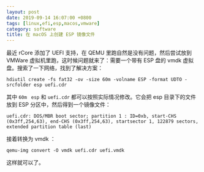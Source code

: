 ```yaml
---
layout: post
date: 2019-09-14 16:07:00 +0800
tags: [linux,efi,esp,macos,vmware]
category: software
title: 在 macOS 上创建 ESP 镜像文件
---
```


最近 rCore 添加了 UEFI 支持，在 QEMU 里跑自然是没有问题，然后尝试放到 VMWare 虚拟机里跑，这时候问题就来了：需要一个带有 ESP 盘的 vmdk 虚拟盘。搜索了一下网络，找到了解决方案：

```shell
hdiutil create -fs fat32 -ov -size 60m -volname ESP -format UDTO -srcfolder esp uefi.cdr
```

其中 `60m ` `esp` 和 `uefi.cdr` 都可以按照实际情况修改。它会把 esp 目录下的文件放到 ESP 分区中，然后得到一个镜像文件：

```
uefi.cdr: DOS/MBR boot sector; partition 1 : ID=0xb, start-CHS (0x3ff,254,63), end-CHS (0x3ff,254,63), startsector 1, 122879 sectors, extended partition table (last)
```

接着转换为 vmdk ：

```shell
qemu-img convert -O vmdk uefi.cdr uefi.vmdk
```

这样就可以了。